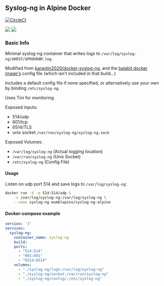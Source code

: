 ## Syslog-ng in Alpine Docker

[![CircleCI](https://circleci.com/gh/mumblepins/syslog-ng-alpine.svg?style=shield)](https://circleci.com/gh/mumblepins/syslog-ng-alpine)

[![](
https://images.microbadger.com/badges/commit/mumblepins/syslog-ng-alpine.svg)](
https://github.com/mumblepins/syslog-ng-alpine) [![](
https://images.microbadger.com/badges/image/mumblepins/syslog-ng-alpine.svg)](
https://microbadger.com/images/mumblepins/syslog-ng-alpine
"Get your own image badge on microbadger.com")

### Basic Info
Minimal syslog-ng container that writes logs to `/var/log/syslog-ng/$HOST/$PROGRAM.log`.

Modified from [karantin2020/docker-syslog-ng](https://github.com/karantin2020/docker-syslog-ng), and the [balabit docker image's](https://github.com/balabit/syslog-ng-docker) config file (which isn't included in that build...)

Includes a default config file if none specified, or alternatively use your own by binding `/etc/syslog-ng`.

Uses Tini for monitoring

Exposed inputs:

* 514/udp
* 601/tcp 
* 6514/TLS
* unix socket `/var/run/syslog-ng/syslog-ng.sock`

Exposed Volumes:
* `/var/log/syslog-ng` (Actual logging location)
* `/var/run/syslog-ng` (Unix Socket)
* `/etc/syslog-ng` (Config File)

#### Usage

Listen on udp port 514 and save logs to `/var/log/syslog-ng`:

```bash
docker run -d -p 514:514/udp \
    -v /var/log/syslog-ng:/var/log/syslog-ng \
    --name syslog-ng mumblepins/syslog-ng-alpine
```

#### Docker-compose example
```yml
version: '3'
services:
  syslog-ng:
    container_name: syslog-ng
    build: .
    ports:
      - "514:514"
      - "601:601"
      - "6514:6514"
    volumes:
      - "./syslog-ng/logs:/var/log/syslog-ng"
      - "./syslog-ng/socket:/var/run/syslog-ng"
      - "./syslog-ng/config/:/etc/syslog-ng"
```

